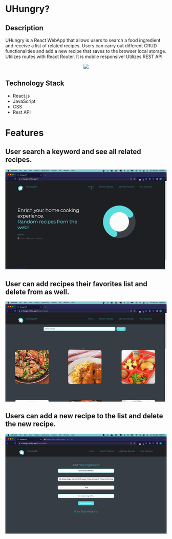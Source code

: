 # UHungry?

## Description

UHungry is a React WebApp that allows users to search a food ingredient and receive a list of related recipes. Users can carry out different CRUD functionalities and add a new recipe that saves to the browser local storage. Utilizes routes with React Router. It is mobile responsive! Utilizes REST API 

<p align="center"><img src = "/gifdemo/demo.gif"/></p>

## Technology Stack

- React.js
- JavaScript
- CSS
- Rest API

# Features

## User search a keyword and see all related recipes. 

<p align="center"><img src = "/gifdemo/search.gif"/></p>

## User can add recipes their favorites list and delete from as well.

<p align="center"><img src = "/gifdemo/favorites.gif"/></p>

## Users can add a new recipe to the list and delete the new recipe.

<p align="center"><img src = "/gifdemo/newrecipe.gif"/></p>
